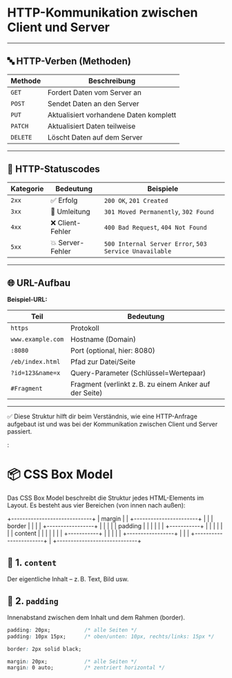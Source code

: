# HTTP-Kommunikation zwischen Client und Server


---

## 🔤 HTTP-Verben (Methoden)

| Methode | Beschreibung                            |
|---------|-----------------------------------------|
| `GET`   | Fordert Daten vom Server an             |
| `POST`  | Sendet Daten an den Server              |
| `PUT`   | Aktualisiert vorhandene Daten komplett  |
| `PATCH` | Aktualisiert Daten teilweise            |
| `DELETE`| Löscht Daten auf dem Server             |

---

## 📡 HTTP-Statuscodes

| Kategorie | Bedeutung                | Beispiele          |
|-----------|--------------------------|--------------------|
| `2xx`     | ✅ Erfolg                 | `200 OK`, `201 Created` |
| `3xx`     | 🔁 Umleitung              | `301 Moved Permanently`, `302 Found` |
| `4xx`     | ❌ Client-Fehler          | `400 Bad Request`, `404 Not Found` |
| `5xx`     | 💥 Server-Fehler          | `500 Internal Server Error`, `503 Service Unavailable` |

---

## 🌐 URL-Aufbau

**Beispiel-URL:**


| Teil         | Bedeutung                              |
|--------------|----------------------------------------|
| `https`      | Protokoll                              |
| `www.example.com` | Hostname (Domain)                 |
| `:8080`      | Port (optional, hier: 8080)            |
| `/eb/index.html` | Pfad zur Datei/Seite               |
| `?id=123&name=x` | Query-Parameter (Schlüssel=Wertepaar) |
| `#Fragment`  | Fragment (verlinkt z. B. zu einem Anker auf der Seite) |

---

✅ Diese Struktur hilft dir beim Verständnis, wie eine HTTP-Anfrage aufgebaut ist und was bei der Kommunikation zwischen Client und Server passiert.


:

# 📦 CSS Box Model

Das CSS Box Model beschreibt die Struktur jedes HTML-Elements im Layout. Es besteht aus vier Bereichen (von innen nach außen):

+-----------------------------+
| margin |
| +-----------------------+ |
| | border | |
| | +-----------------+ | |
| | | padding | | |
| | | +-----------+ | | |
| | | | content | | | |
| | | +-----------+ | | |
| | +-----------------+ | |
| +-----------------------+ |
+-----------------------------+


## 🔹 1. `content`
Der eigentliche Inhalt – z. B. Text, Bild usw.

## 🔹 2. `padding`
Innenabstand zwischen dem Inhalt und dem Rahmen (border).

```css
padding: 20px;           /* alle Seiten */
padding: 10px 15px;      /* oben/unten: 10px, rechts/links: 15px */

border: 2px solid black;

margin: 20px;            /* alle Seiten */
margin: 0 auto;          /* zentriert horizontal */

